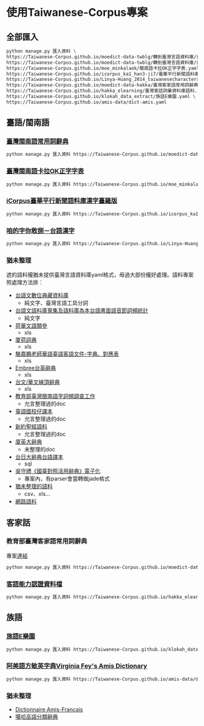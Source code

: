# 使用Taiwanese-Corpus專案
## 全部匯入
```bash
python manage.py 匯入資料 \
https://Taiwanese-Corpus.github.io/moedict-data-twblg/轉到臺灣言語資料庫/資料/xls整理.yaml \
https://Taiwanese-Corpus.github.io/moedict-data-twblg/轉到臺灣言語資料庫/資料/異用字.yaml \
https://Taiwanese-Corpus.github.io/moe_minkalaok/閩南語卡拉OK正字字表.yaml \
https://Taiwanese-Corpus.github.io/icorpus_ka1_han3-ji7/臺華平行新聞語料庫.yaml \
https://Taiwanese-Corpus.github.io/Linya-Huang_2014_taiwanesecharacters/咱的字你敢捌.yaml \
https://Taiwanese-Corpus.github.io/moedict-data-hakka/臺灣客家語常用詞辭典網路版語料.yaml \
https://Taiwanese-Corpus.github.io/hakka_elearning/臺灣客話詞彙資料庫語料.yaml \
https://Taiwanese-Corpus.github.io/klokah_data_extract/族語E樂園.yaml \
https://Taiwanese-Corpus.github.io/amis-data/dict-amis.yaml
```

## 臺語/閩南語
### [臺灣閩南語常用詞辭典](https://github.com/Taiwanese-Corpus/moedict-data-twblg/tree/gh-pages/%E8%BD%89%E5%88%B0%E8%87%BA%E7%81%A3%E8%A8%80%E8%AA%9E%E8%B3%87%E6%96%99%E5%BA%AB)
```bash
python manage.py 匯入資料 https://Taiwanese-Corpus.github.io/moedict-data-twblg/轉到臺灣言語資料庫/資料/xls整理.yaml https://Taiwanese-Corpus.github.io/moedict-data-twblg/轉到臺灣言語資料庫/資料/異用字.yaml
```

### [臺灣閩南語卡拉OK正字字表](https://github.com/Taiwanese-Corpus/moe_minkalaok)
```bash
python manage.py 匯入資料 https://Taiwanese-Corpus.github.io/moe_minkalaok/閩南語卡拉OK正字字表.yaml
```

### [iCorpus臺華平行新聞語料庫漢字臺羅版](https://github.com/Taiwanese-Corpus/icorpus_ka1_han3-ji7) 
```bash
python manage.py 匯入資料 https://Taiwanese-Corpus.github.io/icorpus_ka1_han3-ji7/臺華平行新聞語料庫.yaml
```

### [咱的字你敢捌－台語漢字](https://github.com/Taiwanese-Corpus/Linya-Huang_2014_taiwanesecharacters)
```bash
python manage.py 匯入資料 https://Taiwanese-Corpus.github.io/Linya-Huang_2014_taiwanesecharacters/咱的字你敢捌.yaml
```

### 猶未整理
遮的語料攏猶未提供臺灣言語資料庫yaml格式，毋過大部份攏好處理。語料專案照處理方法排：
* [台語文數位典藏資料庫](https://github.com/Taiwanese-Corpus/nmtl_dadwt)
  * 純文字、臺灣言語工具分詞
* [台語文語料庫蒐集及語料庫為本台語書面語音節詞頻統計](https://github.com/Taiwanese-Corpus/Ungian_2005_guliau-supin)
  * 純文字
* [荷華文語類參](https://github.com/Taiwanese-Corpus/Schlegel-Gustave_1886_Nederlandsch-Chineesch-Woordenboek)
  * xls
* [厦荷詞典](https://github.com/Taiwanese-Corpus/J.-J.-C.-Francken_C.-F.-M.-de-Grijs_1882_Chineesch-Hollandsch_woordenboek-van-het-Emoi-dialekt)
  * xls
* [駱嘉鵬老師華語臺語客語文件-字典、對應表](https://github.com/Taiwanese-Corpus/Loh_2004_hanyu-document)
  * xls
* [Embree台英辭典](https://github.com/Taiwanese-Corpus/Bernard-L.M.-Embree_1973_A-Dictionary-of-Southern-Min)
  * xls
* [台文/華文線頂辭典](https://github.com/Taiwanese-Corpus/Tinn-liong-ui_2000_taihoa-dictionary)
  * xls
* [教育部臺灣閩南語字詞頻調查工作](https://github.com/Taiwanese-Corpus/Ungian_2009_KIPsupin)
  * 允言整理過的doc
* [臺語國校仔課本](https://github.com/Taiwanese-Corpus/kok4hau7-kho3pun2)
  * 允言整理過的doc
* [新約聖經語料](https://github.com/Taiwanese-Corpus/Pakhelke-1916_KoTan-1975_hiantaiekpun-2008_tailwanese-bible)
  * 允言整理過的doc
* [廈英大辭典](https://github.com/Taiwanese-Corpus/Carstairs-Douglas_1873_chinese-english-dictionary)
  * 未整理的doc
* [台日大辭典台語譯本](https://github.com/Taiwanese-Corpus/Ogawa-Naoyoshi_1931-1932)
  * sql
* [吳守禮《國臺對照活用辭典》電子化](https://github.com/Taiwanese-Corpus/koktai)
  * 專案內，有parser會當轉做jade格式
* [猶未整理的語料](https://github.com/Taiwanese-Corpus/unclassified_corpus)
  * csv、xls…
* [網路語料](https://github.com/Taiwanese-Corpus/internet_corpus)

## 客家話
### 教育部臺灣客家語常用詞辭典
專案[連結](https://github.com/Taiwanese-Corpus/moedict-data-hakka/tree/%E8%BD%89%E5%88%B0%E8%87%BA%E7%81%A3%E8%A8%80%E8%AA%9E%E8%B3%87%E6%96%99%E5%BA%AB/%E8%BD%89%E5%88%B0%E8%87%BA%E7%81%A3%E8%A8%80%E8%AA%9E%E8%B3%87%E6%96%99%E5%BA%AB)
```bash
python manage.py 匯入資料 https://Taiwanese-Corpus.github.io/moedict-data-hakka/臺灣客家語常用詞辭典網路版語料.yaml
```

### [客語能力認證資料檔](https://github.com/Taiwanese-Corpus/hakka_elearning)
```bash
python manage.py 匯入資料 https://Taiwanese-Corpus.github.io/hakka_elearning/臺灣客話詞彙資料庫語料.yaml
```

## 族語
### [族語E樂園](https://github.com/Taiwanese-Corpus/moedict-data-twblg/tree/gh-pages/%E8%BD%89%E5%88%B0%E8%87%BA%E7%81%A3%E8%A8%80%E8%AA%9E%E8%B3%87%E6%96%99%E5%BA%AB)
```bash
python manage.py 匯入資料 https://Taiwanese-Corpus.github.io/klokah_data_extract/族語E樂園.yaml
```

### [阿美語方敏英字典Virginia Fey's Amis Dictionary](https://github.com/Taiwanese-Corpus/amis-data)
```bash
python manage.py 匯入資料 https://Taiwanese-Corpus.github.io/amis-data/dict-amis.yaml
```

### 猶未整理
* [Dictionnaire Amis-Français](https://github.com/Taiwanese-Corpus/amis-francais)
* [噶哈巫語分類辭典](https://github.com/Taiwanese-Corpus/kaxabu-muwalak-misa-a-ahan-bizu)
